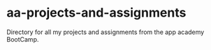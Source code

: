 # aa-projects-and-assignments
Directory for all my projects and assignments from the app academy BootCamp. 
